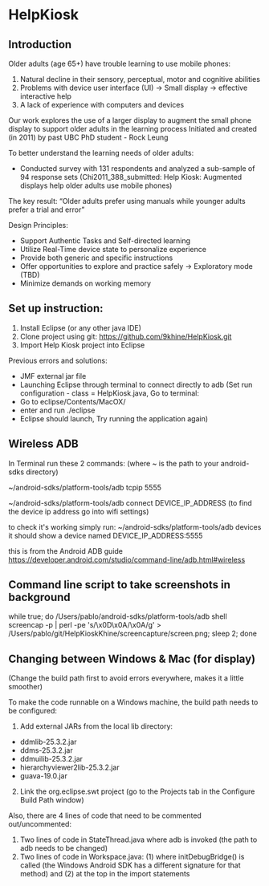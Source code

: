 # HelpKiosk

## Introduction
Older adults (age 65+) have trouble learning to use mobile phones:
1. Natural decline in their sensory, perceptual, motor and cognitive abilities
2. Problems with device user interface (UI) → Small display → effective interactive help
3. A lack of experience with computers and devices

Our work explores the use of a larger display to augment the small phone display to support older adults in the learning process
Initiated and created (in 2011) by past UBC PhD student - Rock Leung

To better understand the learning needs of older adults:
- Conducted survey with 131 respondents and analyzed a sub-sample of 94 response sets
 (Chi2011_388_submitted: Help Kiosk: Augmented displays help older adults use mobile phones)
 
The key result:
“Older adults prefer using manuals while younger adults prefer a trial and error”

Design Principles:
- Support Authentic Tasks and Self-directed learning 
- Utilize Real-Time device state to personalize experience
- Provide both generic and specific instructions
- Offer opportunities to explore and practice safely → Exploratory mode (TBD)
- Minimize demands on working memory


## Set up instruction:
1. Install Eclipse (or any other java IDE)
2. Clone project using git: https://github.com/9khine/HelpKiosk.git
3. Import Help Kiosk project into Eclipse

Previous errors and solutions:
- JMF external jar file
- Launching Eclipse through terminal to connect directly to adb 
(Set run configuration - class = HelpKiosk.java, 
Go to terminal:
- Go to eclipse/Contents/MacOX/
- enter and run ./eclipse 
- Eclipse should launch,
Try running the application again)

## Wireless ADB

In Terminal run these 2 commands:
(where ~ is the path to your android-sdks directory)

~/android-sdks/platform-tools/adb tcpip 5555

~/android-sdks/platform-tools/adb connect DEVICE_IP_ADDRESS
(to find the device ip address go into wifi settings)

to check it's working simply run:
~/android-sdks/platform-tools/adb devices
it should show a device named DEVICE_IP_ADDRESS:5555

this is from the Android ADB guide https://developer.android.com/studio/command-line/adb.html#wireless

## Command line script to take screenshots in background
while true; do /Users/pablo/android-sdks/platform-tools/adb shell screencap -p | perl -pe 's/\x0D\x0A/\x0A/g' > /Users/pablo/git/HelpKioskKhine/screencapture/screen.png; sleep 2; done


## Changing between Windows & Mac (for display)

(Change the build path first to avoid errors everywhere, makes it a little smoother)

To make the code runnable on a Windows machine, the build path needs to be configured:

1. Add external JARs from the local lib directory:
  - ddmlib-25.3.2.jar
  - ddms-25.3.2.jar
  - ddmuilib-25.3.2.jar
  - hierarchyviewer2lib-25.3.2.jar
  - guava-19.0.jar
2. Link the org.eclipse.swt project (go to the Projects tab in the Configure Build Path window)

Also,  there are 4 lines of code that need to be commented out/uncommented:

1. Two lines of code in StateThread.java where adb is invoked (the path to adb needs to be changed)
2. Two lines of code in Workspace.java: (1) where initDebugBridge() is called (the Windows Android SDK has a different signature for that method) and (2) at the top in the import statements
